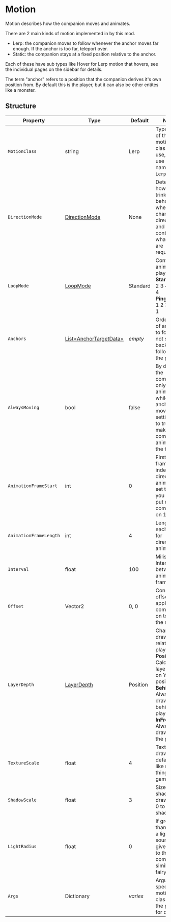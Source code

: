 # Motion

Motion describes how the companion moves and animates.


There are 2 main kinds of motion implemented in by this mod.
- Lerp: the companion moves to follow whenever the anchor moves far enough. If the anchor is too far, teleport over.
- Static: the companion stays at a fixed position relative to the anchor.

Each of these have sub types like Hover for Lerp motion that hovers, see the individual pages on the sidebar for details.

The term "anchor" refers to a position that the companion derives it's own position from. By default this is the player, but it can also be other entites like a monster.


## Structure

| Property | Type | Default | Notes |
| -------- | ---- | ------- | ----- |
| `MotionClass` | string | Lerp | Type name of the motion class to use, can use short name like `Lerp`. |
| `DirectionMode` | [DirectionMode](3.0-Direction.md) | None | Determines how the trinket behaves when changing directions and controls what sprites are required. |
| `LoopMode` | [LoopMode](~/api/TrinketTinker.Models.LoopMode.yml) | Standard | Control animation playback. <br>**Standard:** 1 2 3 4 1 2 3 4<br>**PingPong:**  1 2 3 4 3 2 1 |
| `Anchors` | [List\<AnchorTargetData\>](3.1-Anchors.md) | _empty_ | Ordered list of anchors to follow, if not set, fall back to following the player |
| `AlwaysMoving` | bool | false | By default the companion only animates while the anchor is moving, setting this to true makes the companion animate all the time |
| `AnimationFrameStart` | int | 0 | First frame/sprite index of the directional animations, set this if you want to put multiple companions on 1 file |
| `AnimationFrameLength` | int | 4 | Length of each cycle for directional animations. |
| `Interval` | float | 100 | Milisecond Interval between animation frames. |
| `Offset` | Vector2 | 0, 0 | Constant offset to apply to the companion, on top of the motion. |
| `LayerDepth` | [LayerDepth](~/api/TrinketTinker.Models.LayerDepth.yml) | Position | Changes draw layer relative to player. <br>**Position:** Calculate layer based on Y position.<br>**Behind:** Always draw behind the player. <br>**InFront:** Always draw over the player. |
| `TextureScale` | float | 4 | Texture draw scale, default is 4 like most things in the game. |
| `ShadowScale` | float | 3 | Size of the shadow to draw, set to 0 to disable shadow. |
| `LightRadius` | float | 0 | If greater than 0, add a light source with given radius to the companion, similar to fairy. |
| `Args` | Dictionary | _varies_ | Arguments specific to a motion class, see the pages for details. |
